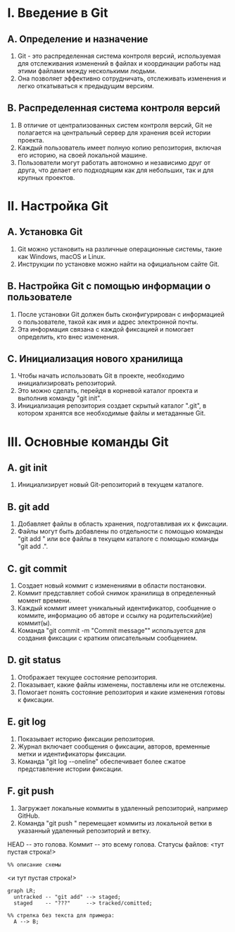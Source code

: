 # I. Введение в Git
## A. Определение и назначение
1. Git - это распределенная система контроля версий, используемая для отслеживания изменений в файлах и координации работы над этими файлами между несколькими людьми.
2. Она позволяет эффективно сотрудничать, отслеживать изменения и легко откатываться к предыдущим версиям.

## B. Распределенная система контроля версий
1. В отличие от централизованных систем контроля версий, Git не полагается на центральный сервер для хранения всей истории проекта.
2. Каждый пользователь имеет полную копию репозитория, включая его историю, на своей локальной машине.
3. Пользователи могут работать автономно и независимо друг от друга, что делает его подходящим как для небольших, так и для крупных проектов.

# II. Настройка Git
## A. Установка Git
1. Git можно установить на различные операционные системы, такие как Windows, macOS и Linux.
2. Инструкции по установке можно найти на официальном сайте Git.

## B. Настройка Git с помощью информации о пользователе
1. После установки Git должен быть сконфигурирован с информацией о пользователе, такой как имя и адрес электронной почты.
2. Эта информация связана с каждой фиксацией и помогает определить, кто внес изменения.

## C. Инициализация нового хранилища
1. Чтобы начать использовать Git в проекте, необходимо инициализировать репозиторий.
2. Это можно сделать, перейдя в корневой каталог проекта и выполнив команду "git init".
3. Инициализация репозитория создает скрытый каталог ".git", в котором хранятся все необходимые файлы и метаданные Git.

# III. Основные команды Git
## A. git init
1. Инициализирует новый Git-репозиторий в текущем каталоге.

## B. git add
1. Добавляет файлы в область хранения, подготавливая их к фиксации.
2. Файлы могут быть добавлены по отдельности с помощью команды "git add <filename>" или все файлы в текущем каталоге с помощью команды "git add .".

## C. git commit
1. Создает новый коммит с изменениями в области постановки.
2. Коммит представляет собой снимок хранилища в определенный момент времени.
3. Каждый коммит имеет уникальный идентификатор, сообщение о коммите, информацию об авторе и ссылку на родительский(ие) коммит(ы).
4. Команда "git commit -m "Commit message"" используется для создания фиксации с кратким описательным сообщением.

## D. git status
1. Отображает текущее состояние репозитория.
2. Показывает, какие файлы изменены, поставлены или не отслежены.
3. Помогает понять состояние репозитория и какие изменения готовы к фиксации.

## E. git log
1. Показывает историю фиксации репозитория.
2. Журнал включает сообщения о фиксации, авторов, временные метки и идентификаторы фиксации.
3. Команда "git log --oneline" обеспечивает более сжатое представление истории фиксации.
## F. git push
1. Загружает локальные коммиты в удаленный репозиторий, например GitHub.
2. Команда "git push <remote> <branch>" перемещает коммиты из локальной ветки в указанный удаленный репозиторий и ветку.

HEAD -- это голова.
Коммит -- это всему голова.
Статусы файлов:
<тут пустая строка!>

```mermaid
%% описание схемы
```
<и тут пустая строка!>
```mermaid
graph LR;
  untracked -- "git add" --> staged;
  staged    -- "???"     --> tracked/comitted;

%% стрелка без текста для примера: 
  A --> B;
``` 
